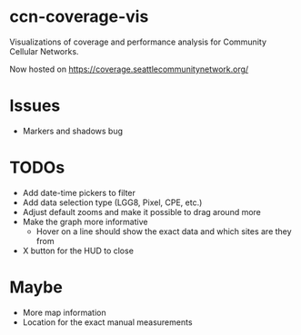 # ccn-coverage-vis

Visualizations of coverage and performance analysis for Community Cellular Networks.

Now hosted on https://coverage.seattlecommunitynetwork.org/

# Issues
- Markers and shadows bug

# TODOs
- Add date-time pickers to filter
- Add data selection type (LGG8, Pixel, CPE, etc.)
- Adjust default zooms and make it possible to drag around more
- Make the graph more informative
  - Hover on a line should show the exact data and which sites are they from
- X button for the HUD to close

# Maybe
- More map information
- Location for the exact manual measurements
